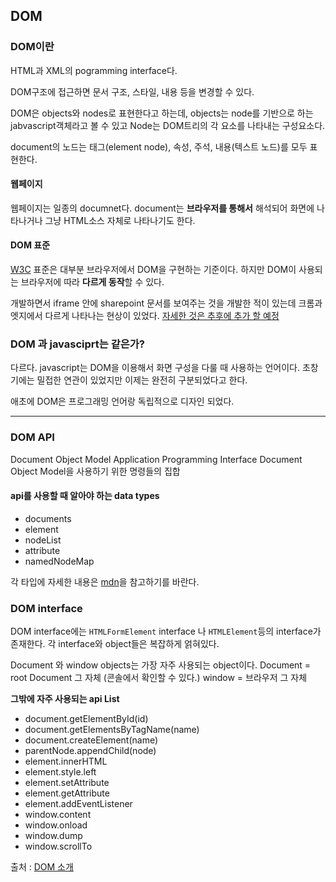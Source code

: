 ## DOM

### DOM이란

HTML과 XML의 pogramming interface다.

DOM구조에 접근하면 문서 구조, 스타일, 내용 등을 변경할 수 있다.

DOM은 objects와 nodes로 표현한다고 하는데,
objects는 node를 기반으로 하는 jabvascript객체라고 볼 수 있고 Node는 DOM트리의 각 요소를 나타내는 구성요소다.

document의 노드는 태그(element node), 속성, 주석, 내용(텍스트 노드)를 모두 표현한다.

#### 웹페이지

웹페이지는 일종의 documnet다.
document는 **브라우저를 통해서** 해석되어 화면에 나타나거나
그냥 HTML소스 자체로 나타나기도 한다.

#### DOM 표준

[W3C](https://html.spec.whatwg.org/#introduction) 표준은 대부분 브라우저에서 DOM을 구현하는 기준이다.
하지만 DOM이 사용되는 브라우저에 따라 **다르게 동작**할 수 있다.

개발하면서 iframe 안에 sharepoint 문서를 보여주는 것을 개발한 적이 있는데
크롬과 엣지에서 다르게 나타나는 현상이 있었다.
[자세한 것은 추후에 추가 할 예정]()

### DOM 과 javasciprt는 같은가?

다르다.
javascript는 DOM을 이용해서 화면 구성을 다룰 때 사용하는 언어이다.
초창기에는 밀접한 연관이 있었지만 이제는 완전히 구분되었다고 한다.

애초에 DOM은 프로그래밍 언어랑 독립적으로 디자인 되었다.

---

### DOM API

Document Object Model Application Programming Interface
Document Object Model을 사용하기 위한 명령들의 집합

#### api를 사용할 때 알아야 하는 data types

- documents
- element
- nodeList
- attribute
- namedNodeMap

각 타입에 자세한 내용은 [mdn](https://developer.mozilla.org/ko/docs/Web/API/Document_Object_Model/Introduction)을 참고하기를 바란다.

### DOM interface

DOM interface에는
`HTMLFormElement` interface 나 `HTMLElement`등의 interface가 존재한다.
각 interface와 object들은 복잡하게 얽혀있다.

Document 와 window objects는 가장 자주 사용되는 object이다.
Document = root Document 그 자체 (콘솔에서 확인할 수 있다.)
window = 브라우저 그 자체

**그밖에 자주 사용되는 api List**

- document.getElementById(id)
- document.getElementsByTagName(name)
- document.createElement(name)
- parentNode.appendChild(node)
- element.innerHTML
- element.style.left
- element.setAttribute
- element.getAttribute
- element.addEventListener
- window.content
- window.onload
- window.dump
- window.scrollTo

출처 : [DOM 소개](https://developer.mozilla.org/ko/docs/Web/API/Document_Object_Model/Introduction)
